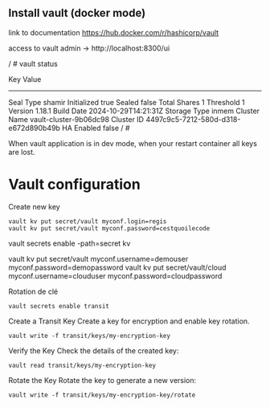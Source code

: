 ## Install vault (docker mode)

link to documentation https://hub.docker.com/r/hashicorp/vault

access to vault admin -> http://localhost:8300/ui

/ # vault status

Key             Value
---             -----
Seal Type       shamir
Initialized     true
Sealed          false
Total Shares    1
Threshold       1
Version         1.18.1
Build Date      2024-10-29T14:21:31Z
Storage Type    inmem
Cluster Name    vault-cluster-9b06dc98
Cluster ID      4497c9c5-7212-580d-d318-e672d890b49b
HA Enabled      false
/ # 

When vault application is in dev mode, when your restart container all keys are lost.

# Vault configuration

Create new key

    vault kv put secret/vault myconf.login=regis
    vault kv put secret/vault myconf.password=cestquoilecode
    


vault secrets enable -path=secret kv

vault kv put secret/vault myconf.username=demouser myconf.password=demopassword
vault kv put secret/vault/cloud myconf.username=clouduser myconf.password=cloudpassword

Rotation de clé

    vault secrets enable transit

Create a Transit Key
Create a key for encryption and enable key rotation.

    vault write -f transit/keys/my-encryption-key

Verify the Key
Check the details of the created key:

    vault read transit/keys/my-encryption-key

Rotate the Key
Rotate the key to generate a new version:

    vault write -f transit/keys/my-encryption-key/rotate


